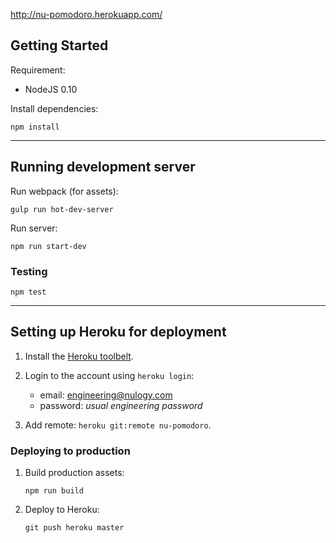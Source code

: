http://nu-pomodoro.herokuapp.com/

## Getting Started

Requirement:

- NodeJS 0.10


Install dependencies:

```
npm install
```

---

## Running development server

Run webpack (for assets):

```
gulp run hot-dev-server
```

Run server:

```
npm run start-dev
```

### Testing

```
npm test
```

---

## Setting up Heroku for deployment

1. Install the [Heroku toolbelt](https://toolbelt.heroku.com/).

2. Login to the account using `heroku login`:
    - email: engineering@nulogy.com
    - password: *usual engineering password*

3. Add remote: `heroku git:remote nu-pomodoro`.


### Deploying to production

1. Build production assets:

    ```
    npm run build
    ```

2. Deploy to Heroku:

    ```
    git push heroku master
    ```

